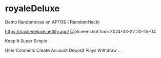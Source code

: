 # royaleDeluxe
Demo Randomness on APTOS ( RamdomHack)

https://royaledeluxe.netlify.app/
![Screenshot from 2024-03-22 20-25-04](https://github.com/damiennarozniak/royaleDeluxe/assets/14998742/cd1c1a3a-443a-45b8-9e07-81f3dcb35cfd)

Keep It Super Simple 

User Connects Create Account Deposit Plays Withdraw ...


